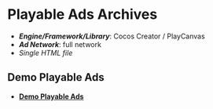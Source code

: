 # Playable Ads Archives

- **_Engine/Framework/Library_**: Cocos Creator / PlayCanvas
- **_Ad Network_**: full network
- _Single HTML file_

## Demo Playable Ads

- [**Demo Playable Ads**](https://kidcry0x.github.io/playable-ads-archives/Balloon-Shooter/)

